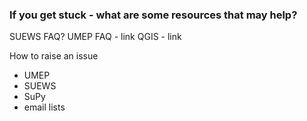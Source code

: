 ### If you get stuck - what are some resources that may help?

SUEWS FAQ?
UMEP FAQ - link
QGIS - link


How to raise an issue
- UMEP
- SUEWS
- SuPy
-  email lists




